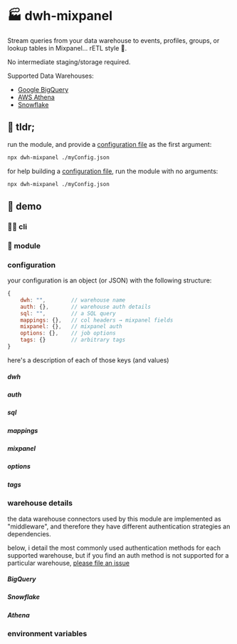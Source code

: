 # 🏭 dwh-mixpanel

Stream queries from your data warehouse to events, profiles, groups, or lookup tables in Mixpanel...  rETL style 💫. 

No intermediate staging/storage required.

Supported Data Warehouses:
- [Google BigQuery](#bq)
- [AWS Athena](#athena)
- [Snowflake](#snowflake)

## 👔 tldr;
run the module, and provide a [configuration file](#config) as the first argument:
```bash
npx dwh-mixpanel ./myConfig.json
```

for help building a [configuration file](#config), run the module with no arguments:
```bash
npx dwh-mixpanel ./myConfig.json
```

## 🍿 demo

### 👨‍💻️ cli

### 🔄 module

### configuration<div id="config"></div>
your configuration is an object (or JSON) with the following structure:
```javascript
{
	dwh: "", 		// warehouse name
	auth: {},		// warehouse auth details
	sql: "",		// a SQL query
	mappings: {},	// col headers → mixpanel fields
	mixpanel: {},	// mixpanel auth
	options: {},	// job options
	tags: {}		// arbitrary tags
}
```
here's a description of each of those keys (and values)

##### dwh
##### auth
##### sql
##### mappings
##### mixpanel
##### options
##### tags


### warehouse details

the data warehouse connectors used by this module are implemented as "middleware", and therefore they have different authentication strategies an dependencies.

below, i detail the most commonly used authentication methods for each supported warehouse, but if you find an auth method is not supported for a particular warehouse, [please file an issue](https://github.com/ak--47/dwh-mixpanel/issues)

##### BigQuery  <div id="bq"></div>

##### Snowflake <div id="snowflake"></div>

##### Athena <div id="athena"></div>


### environment variables



